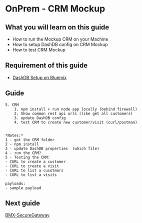 #  OnPrem - CRM Mockup



## What you will learn on this guide

 - How to run the Mockup CRM on your Machine
 - How to setup DashDB config on CRM Mockup
 - How to test CRM Mockup

## Requirement of this guide

- [DashDB Setup on Bluemix](/Lab/Contents/MFP-DashDB-Adapter/Readme.md)


## Guide

```
5. CRM
    1. npm install + run node app locally (behind firewall)
    2. Show common rest api urls (like get all customers)
    3. update DashDB config
    4. test CRM to create new customer/visit (curl/postman)


*Notes:* 
1 - got the CRM folder    
2 - npm install 
3 - update DashDB properties  (which file)
4 - run the CRM?
5 - Testing the CRM:
- CURL to create a customer
- CURL to create a visit
- CURL to list a cusotmers
- CURL to list a visits

payloads:
- sample payload

```


## Next guide

[BMX-SecureGateway](/Lab/Contents/BMX-SecureGateway/Readme.md) 

